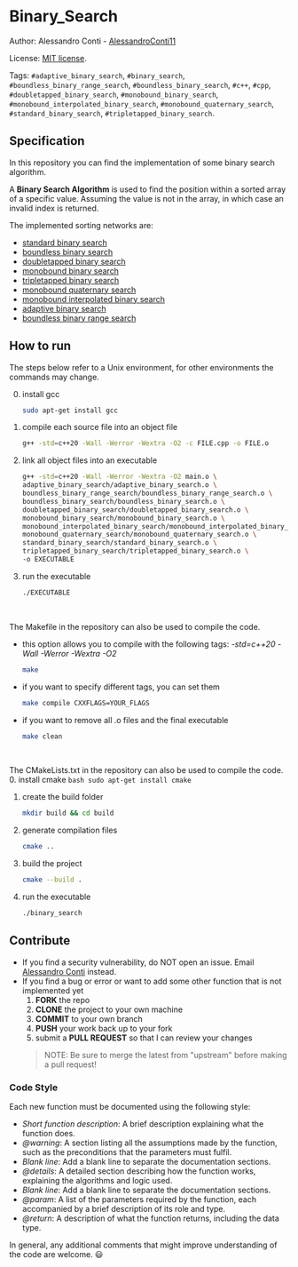 # Binary_Search


Author: Alessandro Conti - [AlessandroConti11](https://github.com/AlessandroConti11)

License: [MIT license](LICENSE).


Tags: `#adaptive_binary_search`, `#binary_search`, `#boundless_binary_range_search`, `#boundless_binary_search`, `#c++`, `#cpp`, `#doubletapped_binary_search`, `#monobound_binary_search`, `#monobound_interpolated_binary_search`, `#monobound_quaternary_search`, `#standard_binary_search`, `#tripletapped_binary_search`.


## Specification

In this repository you can find the implementation of some binary search algorithm.

A **Binary Search Algorithm** is used to find the position within a sorted array of a specific value. 
Assuming the value is not in the array, in which case an invalid index is returned.

The implemented sorting networks are:
- [standard binary search](standard_binary_search/README.md)
- [boundless binary search](boundless_binary_search/README.md)
- [doubletapped binary search](doubletapped_binary_search/README.md)
- [monobound binary search](monobound_binary_search/README.md)
- [tripletapped binary search](tripletapped_binary_search/README.md)
- [monobound quaternary search](monobound_quaternary_search/README.md)
- [monobound interpolated binary search](monobound_interpolated_binary_search/README.md)
- [adaptive binary search](adaptive_binary_search/README.md)
- [boundless binary range search](boundless_binary_range_search/README.md)


## How to run

The steps below refer to a Unix environment, for other environments the commands may change.

0. install gcc
    ```bash
    sudo apt-get install gcc 
    ```
1. compile each source file into an object file
    ```bash
    g++ -std=c++20 -Wall -Werror -Wextra -O2 -c FILE.cpp -o FILE.o
    ```
2. link all object files into an executable
    ```bash
    g++ -std=c++20 -Wall -Werror -Wextra -O2 main.o \
    adaptive_binary_search/adaptive_binary_search.o \
    boundless_binary_range_search/boundless_binary_range_search.o \
    boundless_binary_search/boundless_binary_search.o \
    doubletapped_binary_search/doubletapped_binary_search.o \
    monobound_binary_search/monobound_binary_search.o \
    monobound_interpolated_binary_search/monobound_interpolated_binary_search.o \
    monobound_quaternary_search/monobound_quaternary_search.o \
    standard_binary_search/standard_binary_search.o \
    tripletapped_binary_search/tripletapped_binary_search.o \
    -o EXECUTABLE
    ```
3. run the executable
    ```bash
    ./EXECUTABLE
    ```

<br>

The Makefile in the repository can also be used to compile the code.
- this option allows you to compile with the following tags: *-std=c++20 -Wall -Werror -Wextra -O2*
    ```bash
    make
    ```
- if you want to specify different tags, you can set them
   ```bash
   make compile CXXFLAGS=YOUR_FLAGS
   ```
- if you want to remove all .o files and the final executable
    ```bash
    make clean
    ```

<br>

The CMakeLists.txt in the repository can also be used to compile the code.
0. install cmake
    ```bash
    sudo apt-get install cmake
    ```
1. create the build folder
    ```bash
    mkdir build && cd build
    ```
2. generate compilation files
    ```bash
    cmake ..
    ```
3. build the project
    ```bash
    cmake --build .
    ```
4. run the executable
    ```bash
    ./binary_search
    ```


## Contribute

- If you find a security vulnerability, do NOT open an issue. Email [Alessandro Conti](mailto:ale.conti.1101@gmail.com) instead.
- If you find a bug or error or want to add some other function that is not implemented yet
    1. **FORK** the repo
    2. **CLONE** the project to your own machine
    3. **COMMIT** to your own branch
    4. **PUSH** your work back up to your fork
    5. submit a **PULL REQUEST** so that I can review your changes
  > NOTE: Be sure to merge the latest from "upstream" before making a pull request!

### Code Style

Each new function must be documented using the following style:
- *Short function description*: A brief description explaining what the function does.
- *@warning*: A section listing all the assumptions made by the function, such as the preconditions that the parameters must fulfil.
- *Blank line*: Add a blank line to separate the documentation sections.
- *@details*: A detailed section describing how the function works, explaining the algorithms and logic used.
- *Blank line*: Add a blank line to separate the documentation sections.
- *@param*: A list of the parameters required by the function, each accompanied by a brief description of its role and type.
- *@return*: A description of what the function returns, including the data type.

In general, any additional comments that might improve understanding of the code are welcome. 😃
